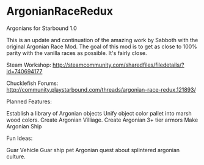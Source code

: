 # ArgonianRaceRedux
Argonians for Starbound 1.0

This is an update and continuation of the amazing work by Sabboth with the original 
Argonian Race Mod. The goal of this mod is to get as close to 100% parity with the vanilla races as possible. It's fairly close. 

Steam Workshop: http://steamcommunity.com/sharedfiles/filedetails/?id=740694177

Chucklefish Forums: http://community.playstarbound.com/threads/argonian-race-redux.121893/

Planned Features:

Establish a library of Argonian objects
Unify object color pallet into marsh wood colors.
Create Argonian Villiage.
Create Argonian 3+ tier armors
Make Argonian Ship
	
Fun Ideas:

Guar Vehicle
Guar ship pet
Argonian quest about splintered argonian culture.
